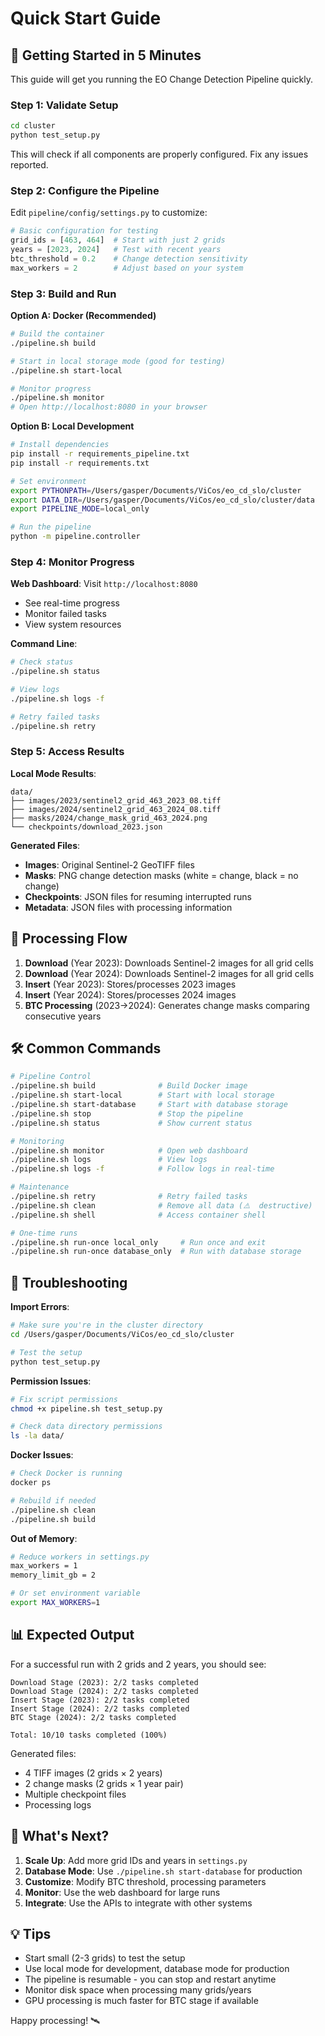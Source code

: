 # Quick Start Guide

## 🚀 Getting Started in 5 Minutes

This guide will get you running the EO Change Detection Pipeline quickly.

### Step 1: Validate Setup

```bash
cd cluster
python test_setup.py
```

This will check if all components are properly configured. Fix any issues reported.

### Step 2: Configure the Pipeline

Edit `pipeline/config/settings.py` to customize:

```python
# Basic configuration for testing
grid_ids = [463, 464]  # Start with just 2 grids
years = [2023, 2024]   # Test with recent years
btc_threshold = 0.2    # Change detection sensitivity
max_workers = 2        # Adjust based on your system
```

### Step 3: Build and Run

**Option A: Docker (Recommended)**

```bash
# Build the container
./pipeline.sh build

# Start in local storage mode (good for testing)
./pipeline.sh start-local

# Monitor progress
./pipeline.sh monitor
# Open http://localhost:8080 in your browser
```

**Option B: Local Development**

```bash
# Install dependencies
pip install -r requirements_pipeline.txt
pip install -r requirements.txt

# Set environment
export PYTHONPATH=/Users/gasper/Documents/ViCos/eo_cd_slo/cluster
export DATA_DIR=/Users/gasper/Documents/ViCos/eo_cd_slo/cluster/data
export PIPELINE_MODE=local_only

# Run the pipeline
python -m pipeline.controller
```

### Step 4: Monitor Progress

**Web Dashboard**: Visit `http://localhost:8080`

- See real-time progress
- Monitor failed tasks
- View system resources

**Command Line**:

```bash
# Check status
./pipeline.sh status

# View logs
./pipeline.sh logs -f

# Retry failed tasks
./pipeline.sh retry
```

### Step 5: Access Results

**Local Mode Results**:

```
data/
├── images/2023/sentinel2_grid_463_2023_08.tiff
├── images/2024/sentinel2_grid_463_2024_08.tiff
├── masks/2024/change_mask_grid_463_2024.png
└── checkpoints/download_2023.json
```

**Generated Files**:

- **Images**: Original Sentinel-2 GeoTIFF files
- **Masks**: PNG change detection masks (white = change, black = no change)
- **Checkpoints**: JSON files for resuming interrupted runs
- **Metadata**: JSON files with processing information

## 🎯 Processing Flow

1. **Download** (Year 2023): Downloads Sentinel-2 images for all grid cells
2. **Download** (Year 2024): Downloads Sentinel-2 images for all grid cells
3. **Insert** (Year 2023): Stores/processes 2023 images
4. **Insert** (Year 2024): Stores/processes 2024 images
5. **BTC Processing** (2023→2024): Generates change masks comparing consecutive years

## 🛠️ Common Commands

```bash
# Pipeline Control
./pipeline.sh build              # Build Docker image
./pipeline.sh start-local        # Start with local storage
./pipeline.sh start-database     # Start with database storage
./pipeline.sh stop               # Stop the pipeline
./pipeline.sh status             # Show current status

# Monitoring
./pipeline.sh monitor            # Open web dashboard
./pipeline.sh logs               # View logs
./pipeline.sh logs -f            # Follow logs in real-time

# Maintenance
./pipeline.sh retry              # Retry failed tasks
./pipeline.sh clean              # Remove all data (⚠️  destructive)
./pipeline.sh shell              # Access container shell

# One-time runs
./pipeline.sh run-once local_only     # Run once and exit
./pipeline.sh run-once database_only  # Run with database storage
```

## 🔧 Troubleshooting

**Import Errors**:

```bash
# Make sure you're in the cluster directory
cd /Users/gasper/Documents/ViCos/eo_cd_slo/cluster

# Test the setup
python test_setup.py
```

**Permission Issues**:

```bash
# Fix script permissions
chmod +x pipeline.sh test_setup.py

# Check data directory permissions
ls -la data/
```

**Docker Issues**:

```bash
# Check Docker is running
docker ps

# Rebuild if needed
./pipeline.sh clean
./pipeline.sh build
```

**Out of Memory**:

```bash
# Reduce workers in settings.py
max_workers = 1
memory_limit_gb = 2

# Or set environment variable
export MAX_WORKERS=1
```

## 📊 Expected Output

For a successful run with 2 grids and 2 years, you should see:

```
Download Stage (2023): 2/2 tasks completed
Download Stage (2024): 2/2 tasks completed
Insert Stage (2023): 2/2 tasks completed
Insert Stage (2024): 2/2 tasks completed
BTC Stage (2024): 2/2 tasks completed

Total: 10/10 tasks completed (100%)
```

Generated files:

- 4 TIFF images (2 grids × 2 years)
- 2 change masks (2 grids × 1 year pair)
- Multiple checkpoint files
- Processing logs

## 🎁 What's Next?

1. **Scale Up**: Add more grid IDs and years in `settings.py`
2. **Database Mode**: Use `./pipeline.sh start-database` for production
3. **Customize**: Modify BTC threshold, processing parameters
4. **Monitor**: Use the web dashboard for large runs
5. **Integrate**: Use the APIs to integrate with other systems

## 💡 Tips

- Start small (2-3 grids) to test the setup
- Use local mode for development, database mode for production
- The pipeline is resumable - you can stop and restart anytime
- Monitor disk space when processing many grids/years
- GPU processing is much faster for BTC stage if available

Happy processing! 🛰️
